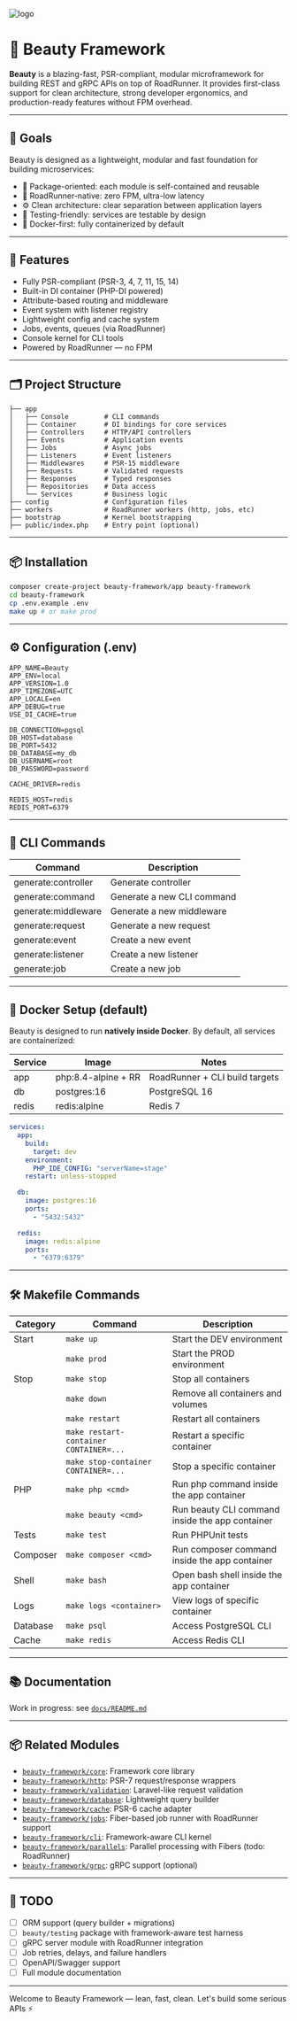 ![logo](https://github.com/user-attachments/assets/56a1d64d-8470-481a-b58e-33585270279c)
# 🧱 Beauty Framework

**Beauty** is a blazing-fast, PSR-compliant, modular microframework for building REST and gRPC APIs on top of RoadRunner. It provides first-class support for clean architecture, strong developer ergonomics, and production-ready features without FPM overhead.

---

## 🎯 Goals

Beauty is designed as a lightweight, modular and fast foundation for building microservices:

* 🧩 Package-oriented: each module is self-contained and reusable
* 🚀 RoadRunner-native: zero FPM, ultra-low latency
* ⚙️ Clean architecture: clear separation between application layers
* 🧪 Testing-friendly: services are testable by design
* 🐳 Docker-first: fully containerized by default

---

## 🚀 Features

* Fully PSR-compliant (PSR-3, 4, 7, 11, 15, 14)
* Built-in DI container (PHP-DI powered)
* Attribute-based routing and middleware
* Event system with listener registry
* Lightweight config and cache system
* Jobs, events, queues (via RoadRunner)
* Console kernel for CLI tools
* Powered by RoadRunner — no FPM

---

## 🗂 Project Structure

```
├── app
│   ├── Console         # CLI commands
│   ├── Container       # DI bindings for core services
│   ├── Controllers     # HTTP/API controllers
│   ├── Events          # Application events
│   ├── Jobs            # Async jobs
│   ├── Listeners       # Event listeners
│   ├── Middlewares     # PSR-15 middleware
│   ├── Requests        # Validated requests
│   ├── Responses       # Typed responses
│   ├── Repositories    # Data access
│   └── Services        # Business logic
├── config              # Configuration files
├── workers             # RoadRunner workers (http, jobs, etc)
├── bootstrap           # Kernel bootstrapping
├── public/index.php    # Entry point (optional)
```

---

## 📦 Installation

```bash
composer create-project beauty-framework/app beauty-framework
cd beauty-framework
cp .env.example .env
make up # or make prod
```

---

## ⚙️ Configuration (.env)

```
APP_NAME=Beauty
APP_ENV=local
APP_VERSION=1.0
APP_TIMEZONE=UTC
APP_LOCALE=en
APP_DEBUG=true
USE_DI_CACHE=true

DB_CONNECTION=pgsql
DB_HOST=database
DB_PORT=5432
DB_DATABASE=my_db
DB_USERNAME=root
DB_PASSWORD=password

CACHE_DRIVER=redis

REDIS_HOST=redis
REDIS_PORT=6379
```

---

## 🧠 CLI Commands

| Command              | Description                |
|----------------------|----------------------------|
| generate\:controller | Generate controller        |
| generate\:command    | Generate a new CLI command |
| generate\:middleware | Generate a new middleware  |
| generate\:request    | Generate a new request     |
| generate\:event      | Create a new event         |
| generate\:listener   | Create a new listener      |
| generate\:job        | Create a new job           |

---

## 🐳 Docker Setup (default)

Beauty is designed to run **natively inside Docker**. By default, all services are containerized:

| Service | Image               | Notes                          |
|---------|---------------------|--------------------------------|
| app     | php:8.4-alpine + RR | RoadRunner + CLI build targets |
| db      | postgres:16         | PostgreSQL 16                  |
| redis   | redis\:alpine       | Redis 7                        |

```yaml
services:
  app:
    build:
      target: dev
    environment:
      PHP_IDE_CONFIG: "serverName=stage"
    restart: unless-stopped

  db:
    image: postgres:16
    ports:
      - "5432:5432"

  redis:
    image: redis:alpine
    ports:
      - "6379:6379"
```

---

## 🛠 Makefile Commands

| Category | Command                                | Description                                     |
|----------|----------------------------------------|-------------------------------------------------|
| Start    | `make up`                              | Start the DEV environment                       |
|          | `make prod`                            | Start the PROD environment                      |
| Stop     | `make stop`                            | Stop all containers                             |
|          | `make down`                            | Remove all containers and volumes               |
|          | `make restart`                         | Restart all containers                          |
|          | `make restart-container CONTAINER=...` | Restart a specific container                    |
|          | `make stop-container CONTAINER=...`    | Stop a specific container                       |
| PHP      | `make php <cmd>`                       | Run php command inside the app container        |
|          | `make beauty <cmd>`                    | Run beauty CLI command inside the app container |
| Tests    | `make test`                            | Run PHPUnit tests                               |
| Composer | `make composer <cmd>`                  | Run composer command inside the app container   |
| Shell    | `make bash`                            | Open bash shell inside the app container        |
| Logs     | `make logs <container>`                | View logs of specific container                 |
| Database | `make psql`                            | Access PostgreSQL CLI                           |
| Cache    | `make redis`                           | Access Redis CLI                                |

---

## 📚 Documentation

Work in progress: see [`docs/README.md`](docs/README.md)

---

## 📦 Related Modules

* [`beauty-framework/core`](https://github.com/beauty-framework/core): Framework core library
* [`beauty-framework/http`](https://github.com/beauty-framework/http): PSR-7 request/response wrappers
* [`beauty-framework/validation`](https://github.com/beauty-framework/validation): Laravel-like request validation
* [`beauty-framework/database`](https://github.com/beauty-framework/database): Lightweight query builder
* [`beauty-framework/cache`](https://github.com/beauty-framework/cache): PSR-6 cache adapter
* [`beauty-framework/jobs`](https://github.com/beauty-framework/jobs): Fiber-based job runner with RoadRunner support
* [`beauty-framework/cli`](https://github.com/beauty-framework/cli): Framework-aware CLI kernel
* [`beauty-framework/parallels`](https://github.com/beauty-framework/parallels): Parallel processing with Fibers (todo: RoadRunner)
* [`beauty-framework/grpc`](https://github.com/beauty-framework/grpc): gRPC support (optional)

---

## 📝 TODO

* [ ] ORM support (query builder + migrations)
* [ ] `beauty/testing` package with framework-aware test harness
* [ ] gRPC server module with RoadRunner integration
* [ ] Job retries, delays, and failure handlers
* [ ] OpenAPI/Swagger support
* [ ] Full module documentation

---

Welcome to Beauty Framework — lean, fast, clean. Let's build some serious APIs ⚡
